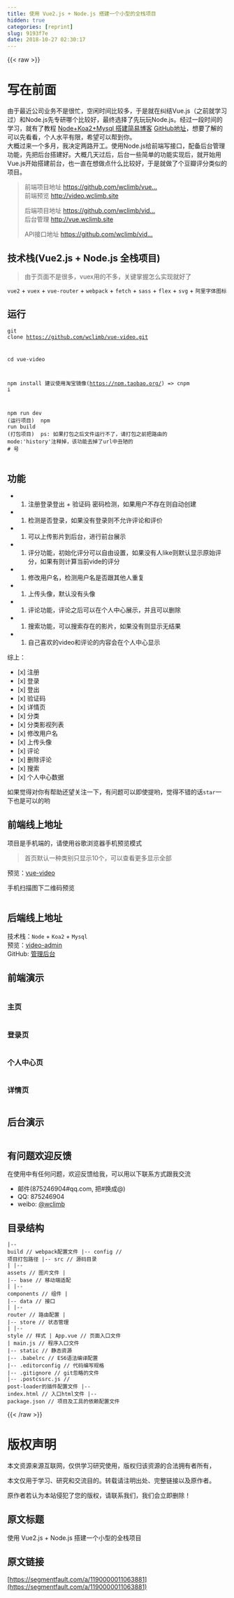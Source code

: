 ```yaml
---
title: 使用 Vue2.js + Node.js 搭建一个小型的全栈项目
hidden: true
categories: [reprint]
slug: 9193f7e
date: 2018-10-27 02:30:17
---
```


{{< raw >}}
<h1 id="articleHeader0">&#x5199;&#x5728;&#x524D;&#x9762;</h1><p>&#x7531;&#x4E8E;&#x6700;&#x8FD1;&#x516C;&#x53F8;&#x4E1A;&#x52A1;&#x4E0D;&#x662F;&#x5F88;&#x5FD9;&#xFF0C;&#x7A7A;&#x95F2;&#x65F6;&#x95F4;&#x6BD4;&#x8F83;&#x591A;&#xFF0C;&#x4E8E;&#x662F;&#x5C31;&#x5728;&#x7EA0;&#x7ED3;Vue.js&#xFF08;&#x4E4B;&#x524D;&#x5C31;&#x5B66;&#x4E60;&#x8FC7;&#xFF09;&#x548C;Node.js&#x5148;&#x4E13;&#x7814;&#x54EA;&#x4E2A;&#x6BD4;&#x8F83;&#x597D;&#xFF0C;&#x6700;&#x7EC8;&#x9009;&#x62E9;&#x4E86;&#x5148;&#x73A9;&#x73A9;Node.js&#x3002;&#x7ECF;&#x8FC7;&#x4E00;&#x6BB5;&#x65F6;&#x95F4;&#x7684;&#x5B66;&#x4E60;&#xFF0C;&#x5C31;&#x6709;&#x4E86;&#x6559;&#x7A0B; <a href="http://www.wclimb.site/2017/07/12/Node-Koa2-Mysql-%E6%90%AD%E5%BB%BA%E7%AE%80%E6%98%93%E5%8D%9A%E5%AE%A2/" rel="nofollow noreferrer" target="_blank">Node+Koa2+Mysql &#x642D;&#x5EFA;&#x7B80;&#x6613;&#x535A;&#x5BA2;</a> <a href="https://github.com/wclimb/Koa2-blog" rel="nofollow noreferrer" target="_blank">GitHub&#x5730;&#x5740;</a>&#xFF0C;&#x60F3;&#x8981;&#x4E86;&#x89E3;&#x7684;&#x53EF;&#x4EE5;&#x5148;&#x770B;&#x770B;&#xFF0C;&#x4E2A;&#x4EBA;&#x6C34;&#x5E73;&#x6709;&#x9650;&#xFF0C;&#x5E0C;&#x671B;&#x53EF;&#x4EE5;&#x5E2E;&#x5230;&#x4F60;&#x3002;<br>&#x5927;&#x6982;&#x8FC7;&#x6765;&#x4E00;&#x4E2A;&#x591A;&#x6708;&#xFF0C;&#x6211;&#x51B3;&#x5B9A;&#x4E24;&#x8DEF;&#x5F00;&#x5DE5;&#x3002;&#x4F7F;&#x7528;Node.js&#x7ED9;&#x524D;&#x7AEF;&#x5199;&#x63A5;&#x53E3;&#xFF0C;&#x914D;&#x5907;&#x540E;&#x53F0;&#x7BA1;&#x7406;&#x529F;&#x80FD;&#xFF0C;&#x5148;&#x628A;&#x540E;&#x53F0;&#x642D;&#x5EFA;&#x597D;&#x3002;&#x5927;&#x6982;&#x51E0;&#x5929;&#x8FC7;&#x540E;&#xFF0C;&#x540E;&#x53F0;&#x4E00;&#x4E9B;&#x7B80;&#x5355;&#x7684;&#x529F;&#x80FD;&#x5B9E;&#x73B0;&#x540E;&#xFF0C;&#x5C31;&#x5F00;&#x59CB;&#x7528;Vue.js&#x5F00;&#x59CB;&#x642D;&#x5EFA;&#x524D;&#x53F0;&#xFF0C;&#x4E5F;&#x4E00;&#x76F4;&#x5728;&#x60F3;&#x505A;&#x70B9;&#x4EC0;&#x4E48;&#x6BD4;&#x8F83;&#x597D;&#xFF0C;&#x4E8E;&#x662F;&#x5C31;&#x505A;&#x4E86;&#x4E2A;&#x8C46;&#x74E3;&#x8BC4;&#x5206;&#x7C7B;&#x4F3C;&#x7684;&#x9879;&#x76EE;&#x3002;</p><blockquote>&#x524D;&#x7AEF;&#x9879;&#x76EE;&#x5730;&#x5740; <a href="https://github.com/wclimb/vue-video" rel="nofollow noreferrer" target="_blank">https://github.com/wclimb/vue...</a><br>&#x524D;&#x7AEF;&#x9884;&#x89C8; <a href="http://video.wclimb.site" rel="nofollow noreferrer" target="_blank">http://video.wclimb.site</a><p>&#x540E;&#x7AEF;&#x9879;&#x76EE;&#x5730;&#x5740; <a href="https://github.com/wclimb/video-admin" rel="nofollow noreferrer" target="_blank">https://github.com/wclimb/vid...</a><br>&#x540E;&#x53F0;&#x7BA1;&#x7406; <a href="http://vue.wclimb.site" rel="nofollow noreferrer" target="_blank">http://vue.wclimb.site</a></p><p>API&#x63A5;&#x53E3;&#x5730;&#x5740; <a href="https://github.com/wclimb/video-admin/blob/master/API.md" rel="nofollow noreferrer" target="_blank">https://github.com/wclimb/vid...</a></p></blockquote><h2 id="articleHeader1">&#x6280;&#x672F;&#x6808;(Vue2.js + Node.js &#x5168;&#x6808;&#x9879;&#x76EE;)</h2><blockquote>&#x7531;&#x4E8E;&#x9875;&#x9762;&#x4E0D;&#x662F;&#x5F88;&#x591A;&#xFF0C;vuex&#x7528;&#x7684;&#x4E0D;&#x591A;&#xFF0C;&#x5173;&#x952E;&#x638C;&#x63E1;&#x600E;&#x4E48;&#x5B9E;&#x73B0;&#x5C31;&#x597D;&#x4E86;</blockquote><p><code>vue2</code> + <code>vuex</code> + <code>vue-router</code> + <code>webpack</code> + <code>fetch</code> + <code>sass</code> + <code>flex</code> + <code>svg</code> + <code>&#x963F;&#x91CC;&#x5B57;&#x4F53;&#x56FE;&#x6807;</code></p><h2 id="articleHeader2">&#x8FD0;&#x884C;</h2><div class="widget-codetool" style="display:none"><div class="widget-codetool--inner"><span class="selectCode code-tool" data-toggle="tooltip" data-placement="top" title="" data-original-title="&#x5168;&#x9009;"></span> <span type="button" class="copyCode code-tool" data-toggle="tooltip" data-placement="top" data-clipboard-text="git clone https://github.com/wclimb/vue-video.git

cd vue-video

npm install  &#x5EFA;&#x8BAE;&#x4F7F;&#x7528;&#x6DD8;&#x5B9D;&#x955C;&#x50CF;(https://npm.taobao.org/) =&gt;  cnpm i

npm run dev (&#x8FD0;&#x884C;&#x9879;&#x76EE;)

npm run build (&#x6253;&#x5305;&#x9879;&#x76EE;)

ps: &#x5982;&#x679C;&#x6253;&#x5305;&#x4E4B;&#x540E;&#x6587;&#x4EF6;&#x8FD0;&#x884C;&#x4E0D;&#x4E86;&#xFF0C;&#x8BF7;&#x6253;&#x5305;&#x4E4B;&#x524D;&#x628A;&#x8DEF;&#x7531;&#x7684; mode:&apos;history&apos;&#x6CE8;&#x91CA;&#x6389;&#xFF0C;&#x8BE5;&#x529F;&#x80FD;&#x53BB;&#x6389;&#x4E86;url&#x4E2D;&#x4E11;&#x964B;&#x7684; # &#x53F7;
" title="" data-original-title="&#x590D;&#x5236;"></span> <span type="button" class="saveToNote code-tool" data-toggle="tooltip" data-placement="top" title="" data-original-title="&#x653E;&#x8FDB;&#x7B14;&#x8BB0;"></span></div></div><pre class="hljs dockerfile"><code>git clone https://github.com/wclimb/vue-video.git

cd vue-video

npm install  &#x5EFA;&#x8BAE;&#x4F7F;&#x7528;&#x6DD8;&#x5B9D;&#x955C;&#x50CF;(https://npm.taobao.org/) =&gt;  cnpm i

npm <span class="hljs-keyword">run</span><span class="bash"> dev (&#x8FD0;&#x884C;&#x9879;&#x76EE;)
</span>
npm <span class="hljs-keyword">run</span><span class="bash"> build (&#x6253;&#x5305;&#x9879;&#x76EE;)
</span>
ps: &#x5982;&#x679C;&#x6253;&#x5305;&#x4E4B;&#x540E;&#x6587;&#x4EF6;&#x8FD0;&#x884C;&#x4E0D;&#x4E86;&#xFF0C;&#x8BF7;&#x6253;&#x5305;&#x4E4B;&#x524D;&#x628A;&#x8DEF;&#x7531;&#x7684; mode:<span class="hljs-string">&apos;history&apos;</span>&#x6CE8;&#x91CA;&#x6389;&#xFF0C;&#x8BE5;&#x529F;&#x80FD;&#x53BB;&#x6389;&#x4E86;url&#x4E2D;&#x4E11;&#x964B;&#x7684; <span class="hljs-comment"># &#x53F7;</span>
</code></pre><h2 id="articleHeader3">&#x529F;&#x80FD;</h2><ul><li><ol><li>&#x6CE8;&#x518C;&#x767B;&#x5F55;&#x767B;&#x51FA; + &#x9A8C;&#x8BC1;&#x7801; &#x5BC6;&#x7801;&#x68C0;&#x6D4B;&#xFF0C;&#x5982;&#x679C;&#x7528;&#x6237;&#x4E0D;&#x5B58;&#x5728;&#x5219;&#x81EA;&#x52A8;&#x521B;&#x5EFA;</li></ol></li><li><ol><li>&#x68C0;&#x6D4B;&#x662F;&#x5426;&#x767B;&#x5F55;&#xFF0C;&#x5982;&#x679C;&#x6CA1;&#x6709;&#x767B;&#x5F55;&#x5219;&#x4E0D;&#x5141;&#x8BB8;&#x8BC4;&#x8BBA;&#x548C;&#x8BC4;&#x4EF7;</li></ol></li><li><ol><li>&#x53EF;&#x4EE5;&#x4E0A;&#x4F20;&#x5F71;&#x7247;&#x5230;&#x540E;&#x53F0;&#xFF0C;&#x8FDB;&#x884C;&#x524D;&#x53F0;&#x5C55;&#x793A;</li></ol></li><li><ol><li>&#x8BC4;&#x5206;&#x529F;&#x80FD;&#xFF0C;&#x521D;&#x59CB;&#x5316;&#x8BC4;&#x5206;&#x53EF;&#x4EE5;&#x81EA;&#x7531;&#x8BBE;&#x7F6E;&#xFF0C;&#x5982;&#x679C;&#x6CA1;&#x6709;&#x4EBA;like&#x5219;&#x9ED8;&#x8BA4;&#x663E;&#x793A;&#x539F;&#x59CB;&#x8BC4;&#x5206;&#xFF0C;&#x5982;&#x679C;&#x6709;&#x5219;&#x8BA1;&#x7B97;&#x5F53;&#x524D;vide&#x7684;&#x8BC4;&#x5206;</li></ol></li><li><ol><li>&#x4FEE;&#x6539;&#x7528;&#x6237;&#x540D;&#xFF0C;&#x68C0;&#x6D4B;&#x7528;&#x6237;&#x540D;&#x662F;&#x5426;&#x8DDF;&#x5176;&#x4ED6;&#x4EBA;&#x91CD;&#x590D;</li></ol></li><li><ol><li>&#x4E0A;&#x4F20;&#x5934;&#x50CF;&#xFF0C;&#x9ED8;&#x8BA4;&#x6CA1;&#x6709;&#x5934;&#x50CF;</li></ol></li><li><ol><li>&#x8BC4;&#x8BBA;&#x529F;&#x80FD;&#xFF0C;&#x8BC4;&#x8BBA;&#x4E4B;&#x540E;&#x53EF;&#x4EE5;&#x5728;&#x4E2A;&#x4EBA;&#x4E2D;&#x5FC3;&#x5C55;&#x793A;&#xFF0C;&#x5E76;&#x4E14;&#x53EF;&#x4EE5;&#x5220;&#x9664;</li></ol></li><li><ol><li>&#x641C;&#x7D22;&#x529F;&#x80FD;&#xFF0C;&#x53EF;&#x4EE5;&#x641C;&#x7D22;&#x5B58;&#x5728;&#x7684;&#x5F71;&#x7247;&#xFF0C;&#x5982;&#x679C;&#x6CA1;&#x6709;&#x5219;&#x663E;&#x793A;&#x65E0;&#x7ED3;&#x679C;</li></ol></li><li><ol><li>&#x81EA;&#x5DF1;&#x559C;&#x6B22;&#x7684;video&#x548C;&#x8BC4;&#x8BBA;&#x7684;&#x5185;&#x5BB9;&#x4F1A;&#x5728;&#x4E2A;&#x4EBA;&#x4E2D;&#x5FC3;&#x663E;&#x793A;</li></ol></li></ul><p>&#x7EFC;&#x4E0A;&#xFF1A;</p><ul><li>[x] &#x6CE8;&#x518C;</li><li>[x] &#x767B;&#x5F55;</li><li>[x] &#x767B;&#x51FA;</li><li>[x] &#x9A8C;&#x8BC1;&#x7801;</li><li>[x] &#x8BE6;&#x60C5;&#x9875;</li><li>[x] &#x5206;&#x7C7B;</li><li>[x] &#x5206;&#x7C7B;&#x5F71;&#x89C6;&#x5217;&#x8868;</li><li>[x] &#x4FEE;&#x6539;&#x7528;&#x6237;&#x540D;</li><li>[x] &#x4E0A;&#x4F20;&#x5934;&#x50CF;</li><li>[x] &#x8BC4;&#x8BBA;</li><li>[x] &#x5220;&#x9664;&#x8BC4;&#x8BBA;</li><li>[x] &#x641C;&#x7D22;</li><li>[x] &#x4E2A;&#x4EBA;&#x4E2D;&#x5FC3;&#x6570;&#x636E;</li></ul><p>&#x5982;&#x679C;&#x89C9;&#x5F97;&#x5BF9;&#x4F60;&#x6709;&#x5E2E;&#x52A9;&#x8FD8;&#x671B;&#x5173;&#x6CE8;&#x4E00;&#x4E0B;&#xFF0C;&#x6709;&#x95EE;&#x9898;&#x53EF;&#x4EE5;&#x5373;&#x4F7F;&#x63D0;&#x54DF;&#xFF0C;&#x89C9;&#x5F97;&#x4E0D;&#x9519;&#x7684;&#x8BDD;<code>star</code>&#x4E00;&#x4E0B;&#x4E5F;&#x662F;&#x53EF;&#x4EE5;&#x7684;&#x54DF;</p><h2 id="articleHeader4">&#x524D;&#x7AEF;&#x7EBF;&#x4E0A;&#x5730;&#x5740;</h2><p>&#x9879;&#x76EE;&#x662F;&#x624B;&#x673A;&#x7AEF;&#x7684;&#xFF0C;&#x8BF7;&#x4F7F;&#x7528;&#x8C37;&#x6B4C;&#x6D4F;&#x89C8;&#x5668;&#x624B;&#x673A;&#x9884;&#x89C8;&#x6A21;&#x5F0F;</p><blockquote>&#x9996;&#x9875;&#x9ED8;&#x8BA4;&#x4E00;&#x79CD;&#x7C7B;&#x522B;&#x53EA;&#x663E;&#x793A;10&#x4E2A;&#xFF0C;&#x53EF;&#x4EE5;&#x67E5;&#x770B;&#x66F4;&#x591A;&#x663E;&#x793A;&#x5168;&#x90E8;</blockquote><p>&#x9884;&#x89C8;&#xFF1A;<a href="http://video.wclimb.site" rel="nofollow noreferrer" target="_blank">vue-video</a></p><p>&#x624B;&#x673A;&#x626B;&#x63CF;&#x56FE;&#x4E0B;&#x4E8C;&#x7EF4;&#x7801;&#x9884;&#x89C8;</p><p><span class="img-wrap"><img data-src="/img/remote/1460000015137898?w=300&amp;h=300" src="https://static.alili.tech/img/remote/1460000015137898?w=300&amp;h=300" alt="" title="" style="cursor:pointer"></span></p><h2 id="articleHeader5">&#x540E;&#x7AEF;&#x7EBF;&#x4E0A;&#x5730;&#x5740;</h2><p>&#x6280;&#x672F;&#x6808;&#xFF1A;<code>Node</code> + <code>Koa2</code> + <code>Mysql</code><br>&#x9884;&#x89C8;&#xFF1A;<a href="http://vue.wclimb.site" rel="nofollow noreferrer" target="_blank">video-admin</a><br>GitHub: <a href="https://github.com/wclimb/video-admin" rel="nofollow noreferrer" target="_blank">&#x7BA1;&#x7406;&#x540E;&#x53F0;</a></p><h2 id="articleHeader6">&#x524D;&#x7AEF;&#x6F14;&#x793A;</h2><p><span class="img-wrap"><img data-src="/img/remote/1460000015137899" src="https://static.alili.tech/img/remote/1460000015137899" alt="" title="" style="cursor:pointer"></span></p><h3 id="articleHeader7">&#x4E3B;&#x9875;</h3><p><span class="img-wrap"><img data-src="/img/remote/1460000015137900?w=376&amp;h=666" src="https://static.alili.tech/img/remote/1460000015137900?w=376&amp;h=666" alt="" title="" style="cursor:pointer;display:inline"></span><span class="img-wrap"><img data-src="/img/remote/1460000015137901?w=374&amp;h=667" src="https://static.alili.tech/img/remote/1460000015137901?w=374&amp;h=667" alt="" title="" style="cursor:pointer;display:inline"></span></p><h3 id="articleHeader8">&#x767B;&#x5F55;&#x9875;</h3><p><span class="img-wrap"><img data-src="/img/remote/1460000015137902" src="https://static.alili.tech/img/remote/1460000015137902" alt="" title="" style="cursor:pointer"></span></p><h3 id="articleHeader9">&#x4E2A;&#x4EBA;&#x4E2D;&#x5FC3;&#x9875;</h3><p><span class="img-wrap"><img data-src="/img/remote/1460000015137903?w=373&amp;h=664" src="https://static.alili.tech/img/remote/1460000015137903?w=373&amp;h=664" alt="" title="" style="cursor:pointer;display:inline"></span><span class="img-wrap"><img data-src="/img/remote/1460000015137904?w=372&amp;h=667" src="https://static.alili.tech/img/remote/1460000015137904?w=372&amp;h=667" alt="" title="" style="cursor:pointer;display:inline"></span></p><h3 id="articleHeader10">&#x8BE6;&#x60C5;&#x9875;</h3><p><span class="img-wrap"><img data-src="/img/remote/1460000015137905?w=375&amp;h=668" src="https://static.alili.tech/img/remote/1460000015137905?w=375&amp;h=668" alt="" title="" style="cursor:pointer;display:inline"></span></p><h2 id="articleHeader11">&#x540E;&#x53F0;&#x6F14;&#x793A;</h2><p><span class="img-wrap"><img data-src="/img/remote/1460000015137906" src="https://static.alili.tech/img/remote/1460000015137906" alt="" title="" style="cursor:pointer"></span></p><h2 id="articleHeader12">&#x6709;&#x95EE;&#x9898;&#x6B22;&#x8FCE;&#x53CD;&#x9988;</h2><p>&#x5728;&#x4F7F;&#x7528;&#x4E2D;&#x6709;&#x4EFB;&#x4F55;&#x95EE;&#x9898;&#xFF0C;&#x6B22;&#x8FCE;&#x53CD;&#x9988;&#x7ED9;&#x6211;&#xFF0C;&#x53EF;&#x4EE5;&#x7528;&#x4EE5;&#x4E0B;&#x8054;&#x7CFB;&#x65B9;&#x5F0F;&#x8DDF;&#x6211;&#x4EA4;&#x6D41;</p><ul><li>&#x90AE;&#x4EF6;(875246904#qq.com, &#x628A;#&#x6362;&#x6210;@)</li><li>QQ: 875246904</li><li>weibo: <a href="http://weibo.com/u/3966368179" rel="nofollow noreferrer" target="_blank">@wclimb</a></li></ul><h2 id="articleHeader13">&#x76EE;&#x5F55;&#x7ED3;&#x6784;</h2><div class="widget-codetool" style="display:none"><div class="widget-codetool--inner"><span class="selectCode code-tool" data-toggle="tooltip" data-placement="top" title="" data-original-title="&#x5168;&#x9009;"></span> <span type="button" class="copyCode code-tool" data-toggle="tooltip" data-placement="top" data-clipboard-text="|-- build                            // webpack&#x914D;&#x7F6E;&#x6587;&#x4EF6;
|-- config                           // &#x9879;&#x76EE;&#x6253;&#x5305;&#x8DEF;&#x5F84;
|-- src                              // &#x6E90;&#x7801;&#x76EE;&#x5F55;
|   |-- assets                       // &#x56FE;&#x7247;&#x6587;&#x4EF6;
|   |-- base                            // &#x79FB;&#x52A8;&#x7AEF;&#x9002;&#x914D;
|   |-- components                   // &#x7EC4;&#x4EF6;
|   |-- data                         // &#x63A5;&#x53E3;
|   |-- router                         // &#x8DEF;&#x7531;&#x914D;&#x7F6E;
|   |-- store                        // &#x72B6;&#x6001;&#x7BA1;&#x7406;
|   |-- style                        // &#x6837;&#x5F0F;
|        App.vue                      // &#x9875;&#x9762;&#x5165;&#x53E3;&#x6587;&#x4EF6;
|        main.js                      // &#x7A0B;&#x5E8F;&#x5165;&#x53E3;&#x6587;&#x4EF6;
|-- static                           // &#x9759;&#x6001;&#x8D44;&#x6E90;
|-- .babelrc                         // ES6&#x8BED;&#x6CD5;&#x7F16;&#x8BD1;&#x914D;&#x7F6E;
|-- .editorconfig                    // &#x4EE3;&#x7801;&#x7F16;&#x5199;&#x89C4;&#x683C;
|-- .gitignore                       // git&#x5FFD;&#x7565;&#x7684;&#x6587;&#x4EF6;
|-- .postcssrc.js                    // post-loader&#x7684;&#x63D2;&#x4EF6;&#x914D;&#x7F6E;&#x6587;&#x4EF6;
|-- index.html                       // &#x5165;&#x53E3;html&#x6587;&#x4EF6;
|-- package.json                     // &#x9879;&#x76EE;&#x53CA;&#x5DE5;&#x5177;&#x7684;&#x4F9D;&#x8D56;&#x914D;&#x7F6E;&#x6587;&#x4EF6;
" title="" data-original-title="&#x590D;&#x5236;"></span> <span type="button" class="saveToNote code-tool" data-toggle="tooltip" data-placement="top" title="" data-original-title="&#x653E;&#x8FDB;&#x7B14;&#x8BB0;"></span></div></div><pre class="hljs gherkin"><code>|<span class="hljs-string">-- build                            // webpack&#x914D;&#x7F6E;&#x6587;&#x4EF6;
</span>|<span class="hljs-string">-- config                           // &#x9879;&#x76EE;&#x6253;&#x5305;&#x8DEF;&#x5F84;
</span>|<span class="hljs-string">-- src                              // &#x6E90;&#x7801;&#x76EE;&#x5F55;
</span>|<span class="hljs-string">   </span>|<span class="hljs-string">-- assets                       // &#x56FE;&#x7247;&#x6587;&#x4EF6;
</span>|<span class="hljs-string">   </span>|<span class="hljs-string">-- base                            // &#x79FB;&#x52A8;&#x7AEF;&#x9002;&#x914D;
</span>|<span class="hljs-string">   </span>|<span class="hljs-string">-- components                   // &#x7EC4;&#x4EF6;
</span>|<span class="hljs-string">   </span>|<span class="hljs-string">-- data                         // &#x63A5;&#x53E3;
</span>|<span class="hljs-string">   </span>|<span class="hljs-string">-- router                         // &#x8DEF;&#x7531;&#x914D;&#x7F6E;
</span>|<span class="hljs-string">   </span>|<span class="hljs-string">-- store                        // &#x72B6;&#x6001;&#x7BA1;&#x7406;
</span>|<span class="hljs-string">   </span>|<span class="hljs-string">-- style                        // &#x6837;&#x5F0F;
</span>|<span class="hljs-string">        App.vue                      // &#x9875;&#x9762;&#x5165;&#x53E3;&#x6587;&#x4EF6;
</span>|<span class="hljs-string">        main.js                      // &#x7A0B;&#x5E8F;&#x5165;&#x53E3;&#x6587;&#x4EF6;
</span>|<span class="hljs-string">-- static                           // &#x9759;&#x6001;&#x8D44;&#x6E90;
</span>|<span class="hljs-string">-- .babelrc                         // ES6&#x8BED;&#x6CD5;&#x7F16;&#x8BD1;&#x914D;&#x7F6E;
</span>|<span class="hljs-string">-- .editorconfig                    // &#x4EE3;&#x7801;&#x7F16;&#x5199;&#x89C4;&#x683C;
</span>|<span class="hljs-string">-- .gitignore                       // git&#x5FFD;&#x7565;&#x7684;&#x6587;&#x4EF6;
</span>|<span class="hljs-string">-- .postcssrc.js                    // post-loader&#x7684;&#x63D2;&#x4EF6;&#x914D;&#x7F6E;&#x6587;&#x4EF6;
</span>|<span class="hljs-string">-- index.html                       // &#x5165;&#x53E3;html&#x6587;&#x4EF6;
</span>|<span class="hljs-string">-- package.json                     // &#x9879;&#x76EE;&#x53CA;&#x5DE5;&#x5177;&#x7684;&#x4F9D;&#x8D56;&#x914D;&#x7F6E;&#x6587;&#x4EF6;
</span></code></pre>
{{< /raw >}}

# 版权声明
本文资源来源互联网，仅供学习研究使用，版权归该资源的合法拥有者所有，

本文仅用于学习、研究和交流目的。转载请注明出处、完整链接以及原作者。 

原作者若认为本站侵犯了您的版权，请联系我们，我们会立即删除！

## 原文标题
使用 Vue2.js + Node.js 搭建一个小型的全栈项目

## 原文链接
[https://segmentfault.com/a/1190000011063881](https://segmentfault.com/a/1190000011063881)

